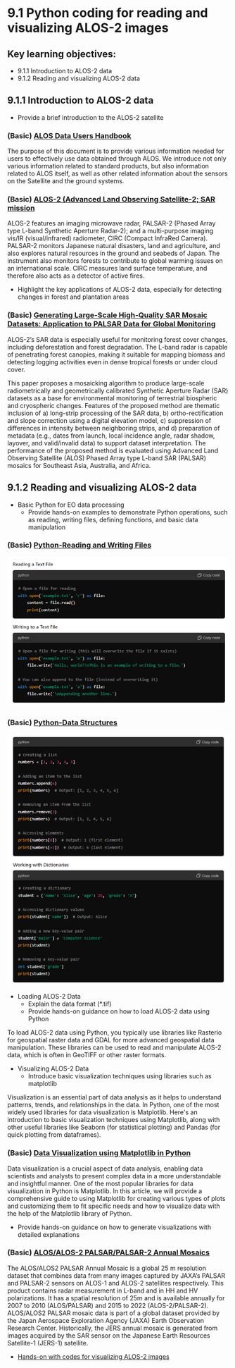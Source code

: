 # 9.1 Python coding for reading and visualizing ALOS-2 images

## Key learning objectives:
-  9.1.1 Introduction to ALOS-2 data
-  9.1.2 Reading and visualizing ALOS-2 data

## 9.1.1 Introduction to ALOS-2 data 
- Provide a brief introduction to the ALOS-2 satellite

### (Basic) [ ALOS Data Users Handbook ](https://www.eorc.jaxa.jp/ALOS/en/doc/fdata/ALOS_HB_RevC_EN.pdf)

The purpose of this document is to provide various information needed for users to effectively use data obtained through ALOS. We introduce not only various information related to standard products, but also information related to ALOS itself, as well as other related information about the sensors on the Satellite and the ground systems. 

### (Basic) [ALOS-2 (Advanced Land Observing Satellite-2; SAR mission](https://www.eoportal.org/satellite-missions/alos-2#alos-2-advanced-land-observing-satellite-2-sar-mission--daichi-2)

ALOS-2 features an imaging microwave radar, PALSAR-2 (Phased Array type L-band Synthetic Aperture Radar-2); and a multi-purpose imaging vis/IR (visual/infrared) radiometer, CIRC (Compact InfraRed Camera). PALSAR-2 monitors Japanese natural disasters, land and agriculture, and also explores natural resources in the ground and seabeds of Japan. The instrument also monitors forests to contribute to global warming issues on an international scale. CIRC measures land surface temperature, and therefore also acts as a detector of active fires.

- Highlight the key applications of ALOS-2 data, especially for detecting changes in forest and plantation areas

### (Basic) [Generating Large-Scale High-Quality SAR Mosaic Datasets: Application to PALSAR Data for Global Monitoring](https://www.researchgate.net/publication/224183347_Generating_Large-Scale_High-Quality_SAR_Mosaic_Datasets_Application_to_PALSAR_Data_for_Global_Monitoring)

ALOS-2’s SAR data is especially useful for monitoring forest cover changes, including deforestation and forest degradation. The L-band radar is capable of penetrating forest canopies, making it suitable for mapping biomass and detecting logging activities even in dense tropical forests or under cloud cover.

This paper proposes a mosaicking algorithm to produce large-scale radiometrically and geometrically calibrated Synthetic Aperture Radar (SAR) datasets as a base for environmental monitoring of terrestrial biospheric and cryospheric changes. Features of the proposed method are thematic inclusion of a) long-strip processing of the SAR data, b) ortho-rectification and slope correction using a digital elevation model, c) suppression of differences in intensity between neighboring strips, and d) preparation of metadata (e.g., dates from launch, local incidence angle, radar shadow, layover, and valid/invalid data) to support dataset interpretation. The performance of the proposed method is evaluated using Advanced Land Observing Satellite (ALOS) Phased Array type L-band SAR (PALSAR) mosaics for Southeast Asia, Australia, and Africa.


## 9.1.2 Reading and visualizing ALOS-2 data

- Basic Python for EO data processing
    - Provide hands-on examples to demonstrate Python operations, such as reading, writing files, defining functions, and basic data manipulation

### (Basic) [Python-Reading and Writing Files](https://docs.python.org/3/tutorial/inputoutput.html#reading-and-writing-files)

![alt text](image-2.png)

### (Basic) [Python-Data Structures](https://docs.python.org/3/tutorial/datastructures.html#more-on-lists)

![alt text](image-1.png)

- Loading ALOS-2 Data
    - Explain the data format (*.tif)
    - Provide hands-on guidance on how to load ALOS-2 data using Python

To load ALOS-2 data using Python, you typically use libraries like Rasterio for geospatial raster data and GDAL for more advanced geospatial data manipulation. These libraries can be used to read and manipulate ALOS-2 data, which is often in GeoTIFF or other raster formats.



- Visualizing ALOS-2 Data
    - Introduce basic visualization techniques using libraries such as matplotlib

Visualization is an essential part of data analysis as it helps to understand patterns, trends, and relationships in the data. In Python, one of the most widely used libraries for data visualization is Matplotlib. Here's an introduction to basic visualization techniques using Matplotlib, along with other useful libraries like Seaborn (for statistical plotting) and Pandas (for quick plotting from dataframes).

### (Basic) [Data Visualization using Matplotlib in Python](https://www.geeksforgeeks.org/data-visualization-using-matplotlib/)

Data visualization is a crucial aspect of data analysis, enabling data scientists and analysts to present complex data in a more understandable and insightful manner. One of the most popular libraries for data visualization in Python is Matplotlib. In this article, we will provide a comprehensive guide to using Matplotlib for creating various types of plots and customizing them to fit specific needs and how to visualize data with the help of the Matplotlib library of Python.


- Provide hands-on guidance on how to generate visualizations with detailed explanations


### (Basic) [ALOS/ALOS-2 PALSAR/PALSAR-2 Annual Mosaics](https://docs.digitalearthafrica.org/en/latest/sandbox/notebooks/Datasets/ALOS_PALSAR_Annual_Mosaic.html)
The ALOS/ALOS2 PALSAR Annual Mosaic is a global 25 m resolution dataset that combines data from many images captured by JAXA’s PALSAR and PALSAR-2 sensors on ALOS-1 and ALOS-2 satellites respectively. This product contains radar measurement in L-band and in HH and HV polarizations. It has a spatial resolution of 25m and is available annually for 2007 to 2010 (ALOS/PALSAR) and 2015 to 2022 (ALOS-2/PALSAR-2). ALOS/ALOS2 PALSAR mosaic data is part of a global dataset provided by the Japan Aerospace Exploration Agency (JAXA) Earth Observation Research Center. Historically, the JERS annual mosaic is generated from images acquired by the SAR sensor on the Japanese Earth Resources Satellite-1 (JERS-1) satellite.

-  [Hands-on with codes for visualizing ALOS-2 images](code/9.1Reading_and_visualizing_ALOS_2_images.ipynb)